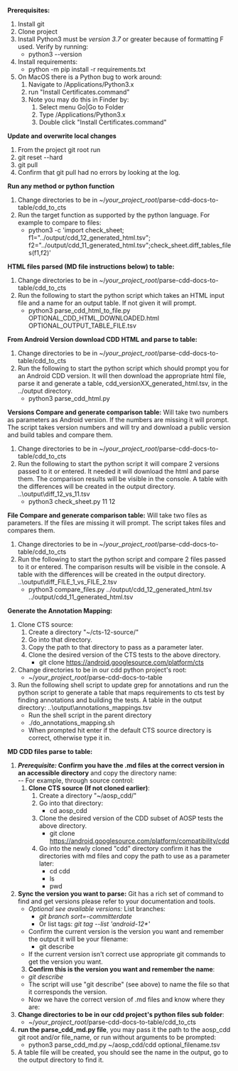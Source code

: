 
**Prerequisites:**
1. Install git
2. Clone project 
3. Install Python3 must be *version 3.7* or greater because of formatting F used. Verify by running:
   - python3 --version    
4. Install requirements: 
   - python -m pip install -r requirements.txt
5. On MacOS there is a Python bug to work around:
   1. Navigate to /Applications/Python3.x
   2. run "Install Certificates.command"
   3. Note you may do this in Finder by:
      1. Select menu Go|Go to Folder
      2. Type /Applications/Python3.x
      3. Double click "Install Certificates.command"

**Update and overwrite local changes**
1. From the project git root run 
2. git reset --hard
3. git pull
4. Confirm that git pull had no errors by looking at the log.

**Run any method or python function**
1. Change directories to be in  ~/_your_project_root_/parse-cdd-docs-to-table/cdd_to_cts 
2. Run the target function as supported by the python language. For example to compare to files:
   - python3 -c 'import check_sheet; f1="../output/cdd_12_generated_html.tsv";  f2="../output/cdd_11_generated_html.tsv";check_sheet.diff_tables_files(f1,f2)'
   
**HTML files parsed (MD file instructions below) to table:**
1. Change directories to be in  ~/_your_project_root_/parse-cdd-docs-to-table/cdd_to_cts 
2. Run the following to start the python script which takes an HTML input file and a name for an output table. If not given it will prompt. 
   - python3 parse_cdd_html_to_file.py OPTIONAL_CDD_HTML_DOWNLOADED.html OPTIONAL_OUTPUT_TABLE_FILE.tsv

**From Android Version download CDD HTML and parse to table:**
1. Change directories to be in  ~/_your_project_root_/parse-cdd-docs-to-table/cdd_to_cts 
2. Run the following to start the python script which should prompt you for an Android CDD version. It will then download 
 the appropriate html file, parse it and generate a table, cdd_versionXX_generated_html.tsv, in the ../output directory.
   - python3 parse_cdd_html.py

**Versions Compare and generate comparison table:** 
Will take two numbers as parameters as Android version. If the numbers are missing it will prompt. The script takes version numbers and will try and download a public version and build tables and compare them.
1. Change directories to be in ~/_your_project_root_/parse-cdd-docs-to-table/cdd_to_cts
2. Run the following to start the python script it will compare 2 versions passed to it or entered. It needed it will download the html and parse them.
The comparison results will be visible in the console. A table with the differences will be created in the output directory. ..\output\diff_12_vs_11.tsv
   - python3 check_sheet.py 11 12

**File Compare and generate comparison table:** 
Will take two files as parameters. If the files are missing it will prompt. The script takes files and compares them.
1. Change directories to be in ~/_your_project_root_/parse-cdd-docs-to-table/cdd_to_cts
2. Run the following to start the python script and compare 2 files passed to it or entered.
The comparison results will be visible in the console. A table with the differences will be created in the output directory. ..\output\diff_FILE_1_vs_FILE_2.tsv
   - python3 compare_files.py ../output/cdd_12_generated_html.tsv ../output/cdd_11_generated_html.tsv

**Generate the Annotation Mapping:**
1. Clone CTS source: 
   1. Create a directory "~/cts-12-source/" 
   2. Go into that directory.
   3. Copy the path to that directory to pass as a parameter later.
   4. Clone the desired version of the CTS tests to the above directory. 
      - git clone https://android.googlesource.com/platform/cts
2. Change directories to be in our cdd python project's root:
   - ~/_your_project_root_/parse-cdd-docs-to-table 
3. Run the following shell script to update grep for annotations and run the python script to generate a table that maps requirements to cts test by finding annotations and building the tests. A table in the output directory: ..\output\annotations_mappings.tsv 
   - Run the shell script in the parent directory
   - ./do_annotations_mapping.sh
   - When prompted hit enter if the default CTS source directory is correct, otherwise type it in. 

**MD CDD files parse to table:**

1. **_Prerequisite:_ Confirm you have the .md files at the correct version in an accessible directory** and copy the directory name:  
   -- For example, through source control:
   1. **Clone CTS source (If not cloned earlier)**:
      1. Create a directory "~/aosp_cdd/" 
      2. Go into that directory:
         - cd aosp_cdd
      3. Clone the desired version of the CDD subset of AOSP tests the above directory. 
         - git clone https://android.googlesource.com/platform/compatibility/cdd
      4. Go into the newly cloned "cdd" directory confirm it has the directories with md files and copy the path to use as a parameter later:
         - cd cdd 
         - ls
         - pwd
2. **Sync the version you want to parse:** Git has a rich set of command to find and get versions please refer to your documentation and tools. 
   - _Optional see available versions:_ List branches: 
     - _git branch sort=-committerdate_ 
     - Or list tags: _git tag --list 'android-12*'_
   - Confirm the current version is the version you want and remember the output it will be your filename:
     - git describe
   - If the current version isn't correct use appropriate git commands to get the version you want.
   3. **Confirm this is the version you want and remember the name**:
   - _git describe_
   - The script will use "git describe" (see above) to name the file so that it corresponds the version. 
   - Now we have the correct version of .md files and know where they are:
3. **Change directories to be in our cdd project's python files sub folder**:
   - ~/_your_project_root_/parse-cdd-docs-to-table/cdd_to_cts
4. **run the parse_cdd_md.py file**, you may pass it the path to the aosp_cdd git root and/or file_name, or run without arguments to be prompted:
   - python3 parse_cdd_md.py ~/aosp_cdd/cdd  optional_filename.tsv
5. A table file will be created, you should see the name in the output, go to the output directory to find it.